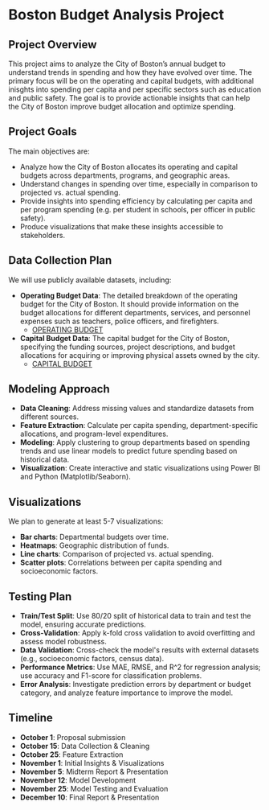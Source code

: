 # Boston Budget Analysis Project

## Project Overview
This project aims to analyze the City of Boston’s annual budget to understand trends in spending and how they have evolved over time. The primary focus will be on the operating and capital budgets, with additional inisghts into spending per capita and per specific sectors such as education and public safety. The goal is to provide actionable insights that can help the City of Boston improve budget allocation and optimize spending.

## Project Goals
The main objectives are:
- Analyze how the City of Boston allocates its operating and capital budgets across departments, programs, and geographic areas.
- Understand changes in spending over time, especially in comparison to projected vs. actual spending.
- Provide insights into spending efficiency by calculating per capita and per program spending (e.g. per student in schools, per officer in public safety).
- Produce visualizations that make these insights accessible to stakeholders.

## Data Collection Plan
We will use publicly available datasets, including:
- **Operating Budget Data**: The detailed breakdown of the operating budget for the City of Boston. It should provide information on the budget allocations for different departments, services, and personnel expenses such as teachers, police officers, and firefighters.
    - [OPERATING BUDGET](https://data.boston.gov/dataset/operating-budget/resource/8f2971f0-7a0d-401d-8376-0289e3b810ba)
- **Capital Budget Data**: The capital budget for the City of Boston, specifying the funding sources, project descriptions, and budget allocations for acquiring or improving physical assets owned by the city.
    - [CAPITAL BUDGET](https://data.boston.gov/dataset/capital-budget/resource/c62d666e-27ea-4c03-9cb1-d3a81a1fb641)

## Modeling Approach
- **Data Cleaning**: Address missing values and standardize datasets from different sources.
- **Feature Extraction**: Calculate per capita spending, department-specific allocations, and program-level expenditures.
- **Modeling**: Apply clustering to group departments based on spending trends and use linear models to predict future spending based on historical data.
- **Visualization**: Create interactive and static visualizations using Power BI and Python (Matplotlib/Seaborn).

## Visualizations
We plan to generate at least 5-7 visualizations:
- **Bar charts**: Departmental budgets over time.
- **Heatmaps**: Geographic distribution of funds.
- **Line charts**: Comparison of projected vs. actual spending.
- **Scatter plots**: Correlations between per capita spending and socioeconomic factors. 

## Testing Plan
- **Train/Test Split**: Use 80/20 split of historical data to train and test the model, ensuring accurate predictions.
- **Cross-Validation**: Apply k-fold cross validation to avoid overfitting and assess model robustness.
- **Data Validation**: Cross-check the model's results with external datasets (e.g., socioeconomic factors, census data).
- **Performance Metrics**: Use MAE, RMSE, and R^2 for regression analysis; use accuracy and F1-score for classification problems.
- **Error Analysis**: Investigate prediction errors by department or budget category, and analyze feature importance to improve the model.

## Timeline
- **October 1**: Proposal submission
- **October 15**: Data Collection & Cleaning
- **October 25**: Feature Extraction
- **November 1**: Initial Insights & Visualizations
- **November 5**: Midterm Report & Presentation
- **November 12**: Model Development
- **November 25**: Model Testing and Evaluation
- **December 10**: Final Report & Presentation